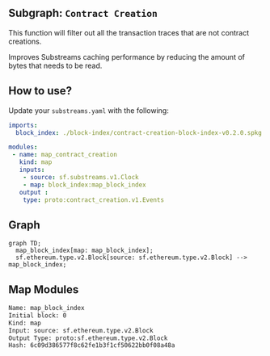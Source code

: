 ## Subgraph: `Contract Creation`

This function will filter out all the transaction traces that are not contract creations.

Improves Substreams caching performance by reducing the amount of bytes that needs to be read.

## How to use?

Update your `substreams.yaml` with the following:

```yaml
imports:
  block_index: ./block-index/contract-creation-block-index-v0.2.0.spkg

modules:
 - name: map_contract_creation
   kind: map
   inputs:
    - source: sf.substreams.v1.Clock
    - map: block_index:map_block_index
   output :
    type: proto:contract_creation.v1.Events
```

## Graph

```mermaid
graph TD;
  map_block_index[map: map_block_index];
  sf.ethereum.type.v2.Block[source: sf.ethereum.type.v2.Block] --> map_block_index;
```

## Map Modules

```bash
Name: map_block_index
Initial block: 0
Kind: map
Input: source: sf.ethereum.type.v2.Block
Output Type: proto:sf.ethereum.type.v2.Block
Hash: 6c09d386577f8c62fe1b3f1cf50622bb0f08a48a
```
